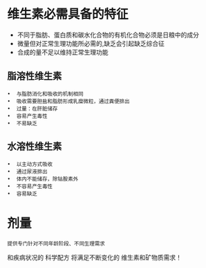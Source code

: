 # 维生素必需具备的特征
- 不同于脂肪、蛋白质和碳水化合物的有机化合物必须是日粮中的成分
- 微量但对正常生理功能所必需的,缺乏会引起缺乏综合征
- 合成的量不足以维持正常生理功能
## 脂溶性维生素
	•  与脂肪消化和吸收的机制相同
	•  吸收需要胆盐和脂肪形成乳糜微粒，通过粪便排出
	•  过量：在肝脏储存
	•  容易产生毒性
	•  不易缺乏
## 水溶性维生素
	•  以主动方式吸收
	•  通过尿液排出
	•  体内不能储存，除钴胺素外
	•  不容易产生毒性
	•  容易缺乏
# 剂量
	提供专门针对不同年龄阶段、不同生理需求
和疾病状况的 科学配方 将满足不断变化的
维生素和矿物质需求！